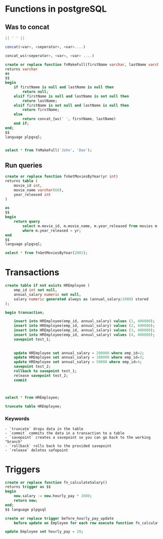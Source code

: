 
# Functions in postgreSQL

## Was to concat

```sql
|| ' ' ||
```


```sql
concat(<var>, <seperator>, <var>....)
```

```sql
concat_ws(<seperator>, <var>, <var> ....)
```


```sql
create or replace function fnMakeFull(firstName varchar, lastName varchar)
returns varchar
as
$$
begin
    if firstName is null and lastName is null then
        return null;
    elsif firstName is null and lastName is not null then
        return lastName;
    elsif firstName is not null and lastName is null then
        return firstName;
    else
        return concat_{ws(' ', firstName, lastName)
    end if;
end;
$$
language plpgsql;


select * from fnMakeFull('John', 'Doe');
```


## Run queries

```sql
create or replace function fnGetMoviesByYear(yr int)
returns table (
	movie_id int,
	movie_name varchar(60),
	year_released int
)

as 
$$
begin
	return query 
		select m.movie_id, m.movie_name, m.year_released from movies m
		where m.year_released = yr;
end
$$
language plpgsql;

select * from fnGetMoviesByYear(2001);
```


# Transactions


```sql
create table if not exists HREmployee (
	emp_id int not null,
	annual_salary numeric not null,
	salary numeric generated always as (annual_salary/2080) stored
);

begin transaction;

	insert into HREmployee(emp_id, annual_salary) values (1, 400000);
	insert into HREmployee(emp_id, annual_salary) values (2, 400000);
	insert into HREmployee(emp_id, annual_salary) values (3, 400000);
	insert into HREmployee(emp_id, annual_salary) values (4, 400000);
	savepoint test_1;
	
	
	update HREmployee set annual_salary = 200000 where emp_id=2;
	update HREmployee set annual_salary = 100000 where emp_id=3;
	update HREmployee set annual_salary = 50000 where emp_id=4;
	savepoint test_2;
	rollback to savepoint test_1;
	release savepoint test_2;
	commit



select * from HREmployee;

truncate table HREmployee;
```

### Keywords
	- `truncate` drops data in the table
	- `commit` commits the data in a transaction to a table
	- `savepoint` creates a savepoint so you can go back to the working "branch"
	- `rollback` rolls back to the provided savepoint
	- `release` deletes safepoint



# Triggers

```sql
create or replace function fn_calculateSalary()
returns trigger as $$
begin
    new.salary := new.hourly_pay * 2080;
    return new;
end;
$$ language plpgsql

create or replace trigger before_hourly_pay_update
	before update on Employee for each row execute function fn_calculateSalary();

update Employee set hourly_pay = 20;


```
